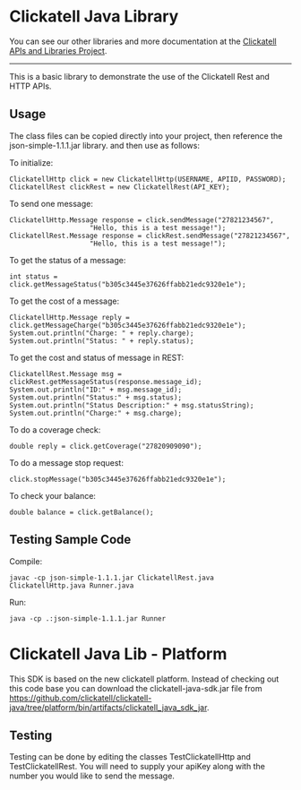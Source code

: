 Clickatell Java Library
=====================

You can see our other libraries and more documentation at the [Clickatell APIs and Libraries Project](http://clickatell.github.io/).

------------------------------------

This is a basic library to demonstrate the use of the Clickatell Rest and HTTP APIs.

Usage
-----

The class files can be copied directly into your project, then reference the json-simple-1.1.1.jar library. and then use as follows:

To initialize:

```
ClickatellHttp click = new ClickatellHttp(USERNAME, APIID, PASSWORD);
ClickatellRest clickRest = new ClickatellRest(API_KEY);
```

To send one message:

```
ClickatellHttp.Message response = click.sendMessage("27821234567",
                    "Hello, this is a test message!");
ClickatellRest.Message response = clickRest.sendMessage("27821234567",
                    "Hello, this is a test message!");
```

To get the status of a message:

```
int status = click.getMessageStatus("b305c3445e37626ffabb21edc9320e1e");
```

To get the cost of a message:

```
ClickatellHttp.Message reply = click.getMessageCharge("b305c3445e37626ffabb21edc9320e1e");
System.out.println("Charge: " + reply.charge);
System.out.println("Status: " + reply.status);
```

To get the cost and status of message in REST:

```
ClickatellRest.Message msg = clickRest.getMessageStatus(response.message_id);
System.out.println("ID:" + msg.message_id);
System.out.println("Status:" + msg.status);
System.out.println("Status Description:" + msg.statusString);
System.out.println("Charge:" + msg.charge);
```

To do a coverage check:

```
double reply = click.getCoverage("27820909090");
```

To do a message stop request:

```
click.stopMessage("b305c3445e37626ffabb21edc9320e1e");
```

To check your balance:

```
double balance = click.getBalance();
```

Testing Sample Code
-------------------

Compile:

```
javac -cp json-simple-1.1.1.jar ClickatellRest.java ClickatellHttp.java Runner.java
```

Run:

```
java -cp .:json-simple-1.1.1.jar Runner
```

Clickatell Java Lib - Platform
=============================

This SDK is based on the new clickatell platform.
Instead of checking out this code base you can download the clickatell-java-sdk.jar file from https://github.com/clickatell/clickatell-java/tree/platform/bin/artifacts/clickatell_java_sdk_jar.

Testing
-------
Testing can be done by editing the classes TestClickatellHttp and TestClickatellRest. You will need to supply your apiKey along with the number you would like to send the message.
